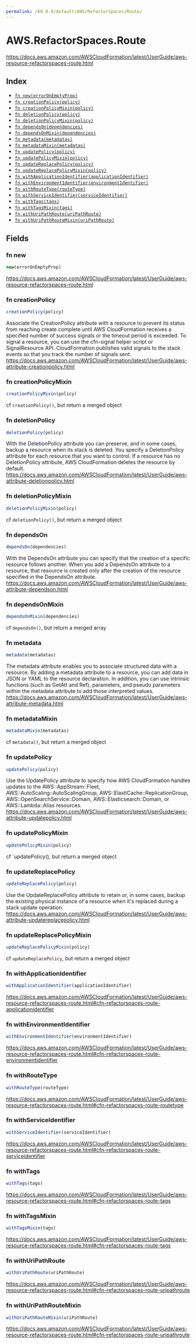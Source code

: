 ```yaml
---
permalink: /69.0.0/default/AWS/RefactorSpaces/Route/
---
```


# AWS.RefactorSpaces.Route

https://docs.aws.amazon.com/AWSCloudFormation/latest/UserGuide/aws-resource-refactorspaces-route.html

## Index

* [`fn new(errorOnEmptyProp)`](#fn-new)
* [`fn creationPolicy(policy)`](#fn-creationpolicy)
* [`fn creationPolicyMixin(policy)`](#fn-creationpolicymixin)
* [`fn deletionPolicy(policy)`](#fn-deletionpolicy)
* [`fn deletionPolicyMixin(policy)`](#fn-deletionpolicymixin)
* [`fn dependsOn(dependencies)`](#fn-dependson)
* [`fn dependsOnMixin(dependencies)`](#fn-dependsonmixin)
* [`fn metadata(metadatas)`](#fn-metadata)
* [`fn metadataMixin(metadatas)`](#fn-metadatamixin)
* [`fn updatePolicy(policy)`](#fn-updatepolicy)
* [`fn updatePolicyMixin(policy)`](#fn-updatepolicymixin)
* [`fn updateReplacePolicy(policy)`](#fn-updatereplacepolicy)
* [`fn updateReplacePolicyMixin(policy)`](#fn-updatereplacepolicymixin)
* [`fn withApplicationIdentifier(applicationIdentifier)`](#fn-withapplicationidentifier)
* [`fn withEnvironmentIdentifier(environmentIdentifier)`](#fn-withenvironmentidentifier)
* [`fn withRouteType(routeType)`](#fn-withroutetype)
* [`fn withServiceIdentifier(serviceIdentifier)`](#fn-withserviceidentifier)
* [`fn withTags(tags)`](#fn-withtags)
* [`fn withTagsMixin(tags)`](#fn-withtagsmixin)
* [`fn withUriPathRoute(uriPathRoute)`](#fn-withuripathroute)
* [`fn withUriPathRouteMixin(uriPathRoute)`](#fn-withuripathroutemixin)

## Fields

### fn new

```ts
new(errorOnEmptyProp)
```

https://docs.aws.amazon.com/AWSCloudFormation/latest/UserGuide/aws-resource-refactorspaces-route.html

### fn creationPolicy

```ts
creationPolicy(policy)
```

Associate the CreationPolicy attribute with a resource to prevent its status from reaching create complete until AWS CloudFormation receives a specified number of success signals or the timeout period is exceeded. To signal a resource, you can use the cfn-signal helper script or SignalResource API. CloudFormation publishes valid signals to the stack events so that you track the number of signals sent. 
https://docs.aws.amazon.com/AWSCloudFormation/latest/UserGuide/aws-attribute-creationpolicy.html

### fn creationPolicyMixin

```ts
creationPolicyMixin(policy)
```

cf `creationPolicy()`, but return a merged object

### fn deletionPolicy

```ts
deletionPolicy(policy)
```

With the DeletionPolicy attribute you can preserve, and in some cases, backup a resource when its stack is deleted. You specify a DeletionPolicy attribute for each resource that you want to control. If a resource has no DeletionPolicy attribute, AWS CloudFormation deletes the resource by default. 
https://docs.aws.amazon.com/AWSCloudFormation/latest/UserGuide/aws-attribute-deletionpolicy.html

### fn deletionPolicyMixin

```ts
deletionPolicyMixin(policy)
```

cf `deletionPolicy()`, but return a merged object

### fn dependsOn

```ts
dependsOn(dependencies)
```

With the DependsOn attribute you can specify that the creation of a specific resource follows another. When you add a DependsOn attribute to a resource, that resource is created only after the creation of the resource specified in the DependsOn attribute. 
https://docs.aws.amazon.com/AWSCloudFormation/latest/UserGuide/aws-attribute-dependson.html

### fn dependsOnMixin

```ts
dependsOnMixin(dependencies)
```

cf `dependsOn()`, but return a merged array

### fn metadata

```ts
metadata(metadatas)
```

The metadata attribute enables you to associate structured data with a resource. By adding a metadata attribute to a resource, you can add data in JSON or YAML to the resource declaration. In addition, you can use intrinsic functions (such as GetAtt and Ref), parameters, and pseudo parameters within the metadata attribute to add those interpreted values. 
https://docs.aws.amazon.com/AWSCloudFormation/latest/UserGuide/aws-attribute-metadata.html

### fn metadataMixin

```ts
metadataMixin(metadatas)
```

cf `metadata()`, but return a merged object

### fn updatePolicy

```ts
updatePolicy(policy)
```

Use the UpdatePolicy attribute to specify how AWS CloudFormation handles updates to the AWS::AppStream::Fleet, AWS::AutoScaling::AutoScalingGroup, AWS::ElastiCache::ReplicationGroup, AWS::OpenSearchService::Domain, AWS::Elasticsearch::Domain, or AWS::Lambda::Alias resources. 
https://docs.aws.amazon.com/AWSCloudFormation/latest/UserGuide/aws-attribute-updatepolicy.html

### fn updatePolicyMixin

```ts
updatePolicyMixin(policy)
```

cf `updatePolicy(), but return a merged object

### fn updateReplacePolicy

```ts
updateReplacePolicy(policy)
```

Use the UpdateReplacePolicy attribute to retain or, in some cases, backup the existing physical instance of a resource when it's replaced during a stack update operation. 
https://docs.aws.amazon.com/AWSCloudFormation/latest/UserGuide/aws-attribute-updatereplacepolicy.html

### fn updateReplacePolicyMixin

```ts
updateReplacePolicyMixin(policy)
```

cf `updateReplacePolicy`, but return a merged object

### fn withApplicationIdentifier

```ts
withApplicationIdentifier(applicationIdentifier)
```

https://docs.aws.amazon.com/AWSCloudFormation/latest/UserGuide/aws-resource-refactorspaces-route.html#cfn-refactorspaces-route-applicationidentifier

### fn withEnvironmentIdentifier

```ts
withEnvironmentIdentifier(environmentIdentifier)
```

https://docs.aws.amazon.com/AWSCloudFormation/latest/UserGuide/aws-resource-refactorspaces-route.html#cfn-refactorspaces-route-environmentidentifier

### fn withRouteType

```ts
withRouteType(routeType)
```

https://docs.aws.amazon.com/AWSCloudFormation/latest/UserGuide/aws-resource-refactorspaces-route.html#cfn-refactorspaces-route-routetype

### fn withServiceIdentifier

```ts
withServiceIdentifier(serviceIdentifier)
```

https://docs.aws.amazon.com/AWSCloudFormation/latest/UserGuide/aws-resource-refactorspaces-route.html#cfn-refactorspaces-route-serviceidentifier

### fn withTags

```ts
withTags(tags)
```

https://docs.aws.amazon.com/AWSCloudFormation/latest/UserGuide/aws-resource-refactorspaces-route.html#cfn-refactorspaces-route-tags

### fn withTagsMixin

```ts
withTagsMixin(tags)
```

https://docs.aws.amazon.com/AWSCloudFormation/latest/UserGuide/aws-resource-refactorspaces-route.html#cfn-refactorspaces-route-tags

### fn withUriPathRoute

```ts
withUriPathRoute(uriPathRoute)
```

https://docs.aws.amazon.com/AWSCloudFormation/latest/UserGuide/aws-resource-refactorspaces-route.html#cfn-refactorspaces-route-uripathroute

### fn withUriPathRouteMixin

```ts
withUriPathRouteMixin(uriPathRoute)
```

https://docs.aws.amazon.com/AWSCloudFormation/latest/UserGuide/aws-resource-refactorspaces-route.html#cfn-refactorspaces-route-uripathroute